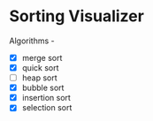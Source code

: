 # Sorting Visualizer

Algorithms -
- [x] merge sort
- [x] quick sort
- [ ] heap sort
- [x] bubble sort
- [x] insertion sort
- [x] selection sort

